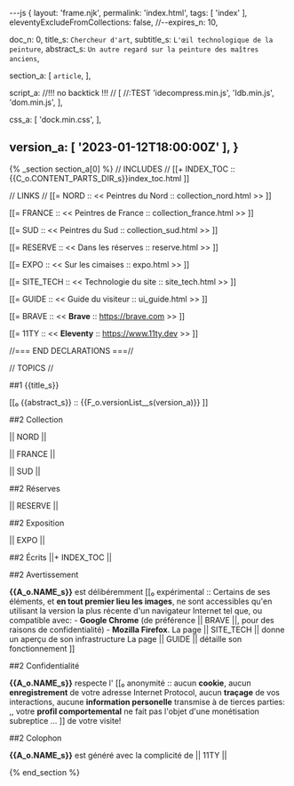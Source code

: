 ---js
{
  layout:    'frame.njk',
  permalink: 'index.html',
  tags:      [ 'index' ],
  eleventyExcludeFromCollections: false,
  //--expires_n: 10,


  doc_n:      0,
  title_s:    `Chercheur d'art`,
  subtitle_s: `L'œil technologique de la peinture`,
  abstract_s: `Un autre regard sur la peinture des maîtres anciens`,

  section_a:
  [
    `article`,
  ],

  script_a:      //!!! no backtick !!! //
  [
    //:TEST 'idecompress.min.js',
    'Idb.min.js',
    'dom.min.js',
  ],

  css_a:
  [
    'dock.min.css',
  ],

  version_a:
  [
    '2023-01-12T18:00:00Z'
  ],
}
---
{% _section section_a[0] %}
//  INCLUDES  //
[[+  INDEX_TOC  ::
     {{C_o.CONTENT_PARTS_DIR_s}}index_toc.html  ]]

//  LINKS  //
[[=  NORD  ::
     <<  Peintres du Nord  ::  collection_nord.html  >>  ]]

[[=  FRANCE  ::
     <<  Peintres de France  ::  collection_france.html  >>  ]]

[[=  SUD  ::
     <<  Peintres du Sud  ::  collection_sud.html  >>  ]]

[[=  RESERVE  ::
     <<  Dans les réserves  ::  reserve.html  >>  ]]

[[=  EXPO  ::
     <<  Sur les cimaises  ::  expo.html  >>  ]]

[[=  SITE_TECH  ::
     <<  Technologie du site  ::  site_tech.html  >>  ]]

[[=  GUIDE  ::
     <<  Guide du visiteur  ::  ui_guide.html  >>  ]]

[[=  BRAVE  ::
     <<  **Brave**  ::  https://brave.com  >>  ]]

[[=  11TY  ::
     <<  **Eleventy**  ::  https://www.11ty.dev  >>  ]]

//=== END DECLARATIONS ===//

//  TOPICS
//




##1 {{title_s}}

[[₀  {{abstract_s}}  ::
     {{F_o.versionList__s(version_a)}}  ]]




##2 Collection

||  NORD  ||

||  FRANCE  ||

||  SUD  ||




##2 Réserves

||  RESERVE  ||




##2 Exposition

||  EXPO  ||




##2 Écrits
||+  INDEX_TOC  ||




##2 Avertissement

 **{{A_o.NAME_s}}** est délibéremment 
[[₀  expérimental  ::
     Certains de ses éléments, et **en tout premier lieu les images**, ne sont accessibles qu'en utilisant la version la plus récente d'un navigateur Internet tel que, ou compatible avec:
     - **Google Chrome** (de préférence ||  BRAVE  ||, pour des raisons de confidentialité)
     - **Mozilla Firefox**.
     La page ||  SITE_TECH  || donne un aperçu de son infrastructure
     La page ||  GUIDE  || détaille son fonctionnement  ]]




##2 Confidentialité

 **{{A_o.NAME_s}}** respecte l'
[[₀  anonymité  ::
     aucun **cookie**,
     aucun **enregistrement** de votre adresse Internet Protocol,
     aucun **traçage** de vos interactions,
     aucune **information personelle** transmise à de tierces parties:  ,,
    votre **profil comportemental** ne fait pas l'objet d'une monétisation subreptice &hellip;  ]]
de votre visite!




##2 Colophon

 **{{A_o.NAME_s}}** est généré avec la complicité de ||  11TY  ||

{% end_section %}
